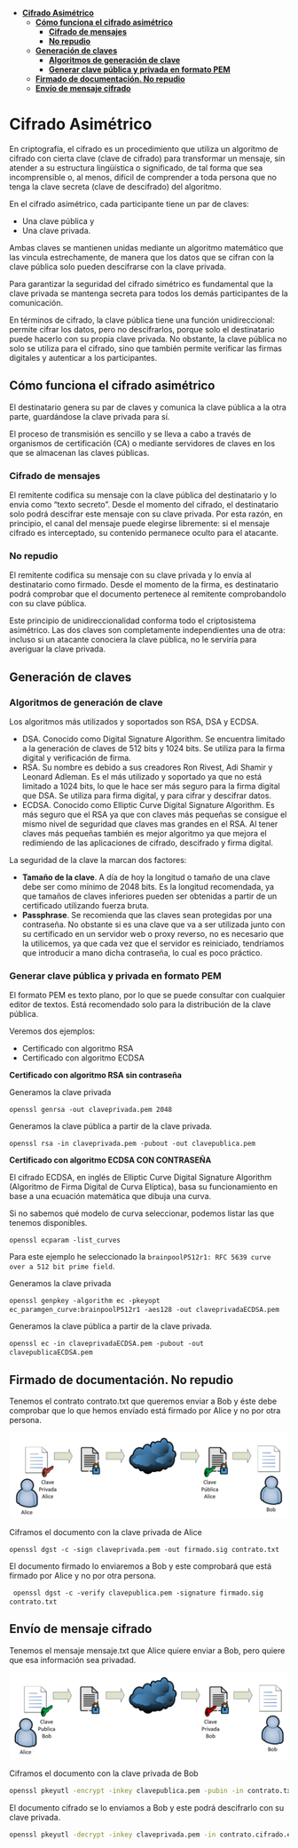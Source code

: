 - [**Cifrado Asimétrico**](#cifrado-asimétrico)
  - [**Cómo funciona el cifrado asimétrico**](#cómo-funciona-el-cifrado-asimétrico)
    - [**Cifrado de mensajes**](#cifrado-de-mensajes)
    - [**No repudio**](#no-repudio)
  - [**Generación de claves**](#generación-de-claves)
    - [**Algoritmos de generación de clave**](#algoritmos-de-generación-de-clave)
    - [**Generar clave pública y privada en formato PEM**](#generar-clave-pública-y-privada-en-formato-pem)
  - [**Firmado de documentación. No repudio**](#firmado-de-documentación-no-repudio)
  - [**Envío de mensaje cifrado**](#envío-de-mensaje-cifrado)

# **Cifrado Asimétrico**

En criptografía, el cifrado es un procedimiento que utiliza un algoritmo de cifrado con cierta clave (clave de cifrado) para transformar un mensaje, sin atender a su estructura lingüística o significado, de tal forma que sea incomprensible o, al menos, difícil de comprender a toda persona que no tenga la clave secreta (clave de descifrado) del algoritmo.

En el cifrado asimétrico, cada participante tiene un par de claves:

- Una clave pública y
- Una clave privada. 

Ambas claves se mantienen unidas mediante un algoritmo matemático que las vincula estrechamente, de manera que los datos que se cifran con la clave pública solo pueden descifrarse con la clave privada. 

Para garantizar la seguridad del cifrado simétrico es fundamental que la clave privada se mantenga secreta para todos los demás participantes de la comunicación.

En términos de cifrado, la clave pública tiene una función unidireccional: permite cifrar los datos, pero no descifrarlos, porque solo el destinatario puede hacerlo con su propia clave privada. No obstante, la clave pública no solo se utiliza para el cifrado, sino que también permite verificar las firmas digitales y autenticar a los participantes.

## **Cómo funciona el cifrado asimétrico**

El destinatario genera su par de claves y comunica la clave pública a la otra parte, guardándose la clave privada para sí. 

El proceso de transmisión es sencillo y se lleva a cabo a través de organismos de certificación (CA) o mediante servidores de claves en los que se almacenan las claves públicas. 

### **Cifrado de mensajes**

El remitente codifica su mensaje con la clave pública del destinatario y lo envia como “texto secreto”. Desde el momento del cifrado, el destinatario solo podrá descifrar este mensaje con su clave privada. Por esta razón, en principio, el canal del mensaje puede elegirse libremente: si el mensaje cifrado es interceptado, su contenido permanece oculto para el atacante.

### **No repudio**

El remitente codifica su mensaje con su clave privada y lo envía al destinatario como firmado. Desde el momento de la firma, es destinatario podrá comprobar que el documento pertenece al remitente comprobandolo con su clave pública.

Este principio de unidireccionalidad conforma todo el criptosistema asimétrico. Las dos claves son completamente independientes una de otra: incluso si un atacante conociera la clave pública, no le serviría para averiguar la clave privada.

## **Generación de claves**

### **Algoritmos de generación de clave**

Los algoritmos más utilizados y soportados son RSA, DSA y ECDSA.

- DSA. Conocido como Digital Signature Algorithm. Se encuentra limitado a la generación de claves de 512 bits y 1024 bits. Se utiliza para la firma digital y verificación de firma.
- RSA. Su nombre es debido a sus creadores Ron Rivest, Adi Shamir y Leonard Adleman. Es el más utilizado y soportado ya que no está limitado a 1024 bits, lo que le hace ser más seguro para la firma digital que DSA. Se utiliza para firma digital, y para cifrar y descifrar datos.
- ECDSA. Conocido como Elliptic Curve Digital Signature Algorithm. Es más seguro que el RSA ya que con claves más pequeñas se consigue el mismo nivel de seguridad que claves mas grandes en el RSA. Al tener claves más pequeñas también es mejor algoritmo ya que mejora el redimiendo de las aplicaciones de cifrado, descifrado y firma digital.

La seguridad de la clave la marcan dos factores:

- **Tamaño de la clave**. A día de hoy la longitud o tamaño de una clave debe ser como mínimo de 2048 bits. Es la longitud recomendada, ya que tamaños de claves inferiores pueden ser obtenidas a partir de un certificado utilizando fuerza bruta.
- **Passphrase**. Se recomienda que las claves sean protegidas por una contraseña. No obstante si es una clave que va a ser utilizada junto con su certificado en un servidor web o proxy reverso, no es necesario que la utilicemos, ya que cada vez que el servidor es reiniciado, tendríamos que introducir a mano dicha contraseña, lo cual es poco práctico.

### **Generar clave pública y privada en formato PEM**

El formato PEM es texto plano, por lo que se puede consultar con cualquier editor de textos. Está recomendado solo para la distribución de la clave pública.

Veremos dos ejemplos:

- Certificado con algoritmo RSA
- Certificado con algoritmo ECDSA

**Certificado con algoritmo RSA sin contraseña**

Generamos la clave privada

```BASH:
openssl genrsa -out claveprivada.pem 2048
```

Generamos la clave pública a partir de la clave privada.

```BASH:
openssl rsa -in claveprivada.pem -pubout -out clavepublica.pem
```

**Certificado con algoritmo ECDSA CON CONTRASEÑA**

El cifrado ECDSA, en inglés de Elliptic Curve Digital Signature Algorithm (Algoritmo de Firma Digital de Curva Elíptica), basa su funcionamiento en base a una ecuación matemática que dibuja una curva.

Si no sabemos qué modelo de curva seleccionar, podemos listar las que tenemos disponibles.

```BASH:
openssl ecparam -list_curves
```

Para este ejemplo he seleccionado la `brainpoolP512r1: RFC 5639 curve over a 512 bit prime field`.

Generamos la clave privada

```BASH:
openssl genpkey -algorithm ec -pkeyopt ec_paramgen_curve:brainpoolP512r1 -aes128 -out claveprivadaECDSA.pem
```

Generamos la clave pública a partir de la clave privada.

```BASH:
openssl ec -in claveprivadaECDSA.pem -pubout -out clavepublicaECDSA.pem
```

## **Firmado de documentación. No repudio**

Tenemos el contrato contrato.txt que queremos enviar a Bob y éste debe comprobar que lo que hemos envíado está firmado por Alice y no por otra persona.

![No repudio](Images/NoRepudio.png)

Ciframos el documento con la clave privada de Alice

```BASH:
openssl dgst -c -sign claveprivada.pem -out firmado.sig contrato.txt
```

El documento firmado lo enviaremos a Bob y este comprobará que está firmado por Alice y no por otra persona.

```BASH:
 openssl dgst -c -verify clavepublica.pem -signature firmado.sig contrato.txt
```

## **Envío de mensaje cifrado**

Tenemos el mensaje mensaje.txt que Alice quiere enviar a Bob, pero quiere que esa información sea privadad.

![No repudio](Images/Cifrado.png)

Ciframos el documento con la clave privada de Bob

```bash
openssl pkeyutl -encrypt -inkey clavepublica.pem -pubin -in contrato.txt -out contrato.cifrado.enc
```

El documento cifrado se lo enviamos a Bob y este podrá descifrarlo con su clave privada.

```bash
openssl pkeyutl -decrypt -inkey claveprivada.pem -in contrato.cifrado.enc -out contrato.descifrado.txt
```